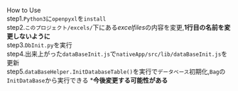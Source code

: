 How to Use<br>
step1.`Python3`に`openpyxl`を`install`<br>
step2.`このプロジェクト/excels/`下にある*excelfiles*の内容を変更,**1行目の名前を変更しないように**<br>
step3.`DbInit.py`を実行<br>
step4.出来上がった`dataBaseInit.js`で`nativeApp/src/lib/dataBaseInit.js`を更新<br>
step5.`dataBaseHelper.InitDatabaseTable()`を実行で`データベース`初期化,`Bag`の`InitDataBase`から実行できる
***今後変更する可能性がある**